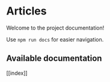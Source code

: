 # Articles

Welcome to the project documentation!

Use `npm run docs` for easier navigation.

## Available documentation

[[index]]
